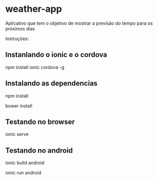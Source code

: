 # weather-app
Aplicativo que tem o objetivo de mostrar a previsão do tempo para os próximos dias

Instruções:

<h2>Instanlando o ionic e o cordova</h2>
<p>npm install ionic cordova -g</p>

<h2>Instalando as dependencias</h2>
<p>npm install</p>
<p>bower install</p>

<h2>Testando no browser</h2>
<p>ionic serve</p>

<h2>Testando no android</h2>
<p>ionic build android</p>
<p>ionic run android</p>

